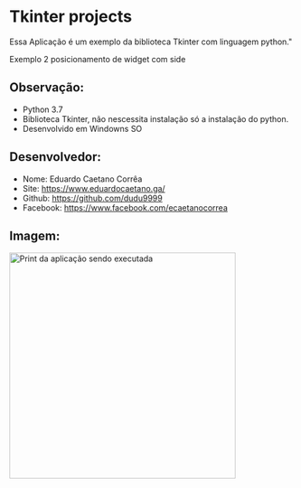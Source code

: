 # Tkinter projects

Essa Aplicação é um exemplo da biblioteca
Tkinter com linguagem python."

Exemplo 2 posicionamento de widget com side

## Observação:
- Python 3.7
- Biblioteca Tkinter, não nescessita instalação só a instalação do python.
- Desenvolvido em Windowns SO


## Desenvolvedor:
- Nome: Eduardo Caetano Corrêa
- Site: https://www.eduardocaetano.ga/
- Github: https://github.com/dudu9999
- Facebook: https://www.facebook.com/ecaetanocorrea


## Imagem:

<img src="https://lh3.googleusercontent.com/CbbzjduYF7EBhuSxI8DrZUknlNZBQPclVllSuoECcqY1GLIlPbivnKZuBTkGNngP0PlHZN5JHwnBnHt7rHvHiCWLc1gewsYHfodTffmtR-YILjoRcR8ueOKhYOgccFM7gEAfxd2HM7vZXSd4JBcFF-o9GfpId5fOiTeDsSmGchTnGyD_6BkKJJLRGjbb0XhqgpDWcAxIBK15uIsKPYncgfzkrmICZQPSFY9grjqk4jqSw4VKPaO10BxFj1kZejUoQVxVY3ac-NEf7OKcpaGhBO9ym_b0Nmta5cpRo3tCFev4sCpuv1hmno6AaGnSDnJ1vmwPZHAxx3vg-HxQ6RJ6dgb1ArSsbMIUFBQ2JZA3RqT1DH80LJ3nHieYs7PLfhKwMZLw_G1w9-V4dx5NfhuhgTwUSTcmL9GcMSq7ZOosGr4xiktkDA83rPhwmBw6pnx16qHHA4LfeLKaSW3DBRlCsWIKD38q-TP8sn_w37Tax0xpkz7RSl5BI4Ydk80w3IwWyL4rqWRz3bYdU0DMAFnkSYl2z5IG-_K_CDmxV3x4-A5HLuRzJULfmfrU-2iPmLf64lzFqTCqLPHcPfA8IlYeHgs74VWb27Q17O38M52mpUbv7IhWP3RPerK6Vl6onCgGssA6hkO1bvgy9FsuxcizS2mr0nkp1iFsPVboLaVaRzqoj52Pnytd90M=w363-h427-no" alt="Print da aplicação sendo executada" height="400" width="400">
